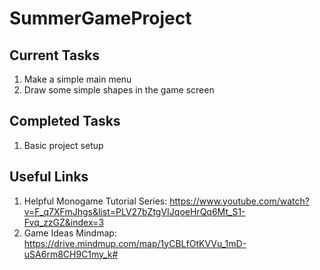 # SummerGameProject
## Current Tasks
1. Make a simple main menu
2. Draw some simple shapes in the game screen
## Completed Tasks
1. Basic project setup
## Useful Links
1. Helpful Monogame Tutorial Series: https://www.youtube.com/watch?v=F_q7XFmJhgs&list=PLV27bZtgVIJqoeHrQq6Mt_S1-Fvq_zzGZ&index=3
2. Game Ideas Mindmap: https://drive.mindmup.com/map/1yCBLfOtKVVu_1mD-uSA6rm8CH9C1my_k#
